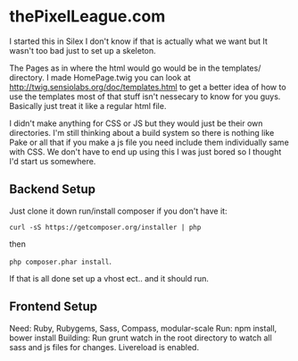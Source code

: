 thePixelLeague.com
==================

I started this in Silex I don't know if that is actually what we want but It wasn't too bad just to set up a skeleton.

The Pages as in where the html would go would be in the templates/ directory. I made HomePage.twig you can look at http://twig.sensiolabs.org/doc/templates.html
to get a better idea of how to use the templates most of that stuff isn't nessecary to know for you guys. Basically just treat it like a
regular html file. 

I didn't make anything for CSS or JS but they would just be their own directories. I'm still thinking about a build system so there
is nothing like Pake or all that if you make a js file you need include them individually same with CSS. We don't have to end up using this
I was just bored so I thought I'd start us somewhere.

Backend Setup
-------------

Just clone it down run/install composer if you don't have it:

`curl -sS https://getcomposer.org/installer | php`
 
 then
 
 `php composer.phar install`.
 
 
 If that is all done set up a vhost ect.. and it should run.

Frontend Setup
--------------

Need: 
  Ruby, Rubygems, Sass, Compass, modular-scale
Run:
  npm install, bower install 
Building: 
  Run grunt watch in the root directory to watch all sass and js files for 
  changes. Livereload is enabled.
